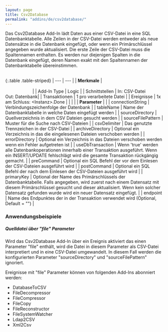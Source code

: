 ```yaml
---
layout: page
title: Csv2Database
permalink: "addins/de/csv2database/"
---
```


Das Csv2Database Add-In lädt Daten aus einer CSV-Datei in eine SQL Datenbanktabelle.
Alle Zeilen in der CSV-Datei werden entweder als neue Datensätze in die Datenbank eingefügt, oder wenn ein Primärschlüssel
angegeben wurde aktualisiert.
Die erste Zeile der CSV-Datei muss die Spaltennamen enthalten. Es werden nur diejenigen Spalten in die Datenbank eingefügt, deren Namen exakt mit den Spaltennamen der Datenbanktabelle übereinstimmen.<br /><br />

{:.table .table-striped}
| --- | --- |
| __Merkmale__ | &nbsp;&nbsp;&nbsp;&nbsp;&nbsp;&nbsp;&nbsp;&nbsp;&nbsp;&nbsp;&nbsp;&nbsp;&nbsp;&nbsp;&nbsp;&nbsp;&nbsp;&nbsp;&nbsp;&nbsp;&nbsp;&nbsp;&nbsp;&nbsp;&nbsp;&nbsp;&nbsp;&nbsp;&nbsp;&nbsp;&nbsp;&nbsp;&nbsp;&nbsp;&nbsp;&nbsp;&nbsp;&nbsp;&nbsp;&nbsp;&nbsp;&nbsp;&nbsp;&nbsp;&nbsp;&nbsp;&nbsp;&nbsp;&nbsp;&nbsp;&nbsp;&nbsp;&nbsp;&nbsp;&nbsp;&nbsp;&nbsp;&nbsp;&nbsp;&nbsp;&nbsp;&nbsp;&nbsp;&nbsp;&nbsp;&nbsp;&nbsp;&nbsp;&nbsp;&nbsp;&nbsp;&nbsp;&nbsp;&nbsp;&nbsp;&nbsp;&nbsp;&nbsp;&nbsp;&nbsp;&nbsp;&nbsp;&nbsp;&nbsp;&nbsp;&nbsp;&nbsp;&nbsp;&nbsp;&nbsp;&nbsp;&nbsp;&nbsp;&nbsp;&nbsp;&nbsp;&nbsp;&nbsp;&nbsp;&nbsp;&nbsp;&nbsp;&nbsp;&nbsp;&nbsp;&nbsp;&nbsp;&nbsp;&nbsp;&nbsp;&nbsp;&nbsp;&nbsp;&nbsp;&nbsp;&nbsp;&nbsp;&nbsp;&nbsp;&nbsp;&nbsp;&nbsp;&nbsp;&nbsp;&nbsp;&nbsp;&nbsp;&nbsp;&nbsp;&nbsp;&nbsp;&nbsp;&nbsp;&nbsp;&nbsp;&nbsp;&nbsp;&nbsp;&nbsp;&nbsp;&nbsp;&nbsp;&nbsp;&nbsp;&nbsp;&nbsp;&nbsp;&nbsp;&nbsp; |
| Add-In Type | Logic |
| Schnittstellen | In: CSV-Datei<br /> Out: Datenbank|
| Transaktionen | 1 pro verarbeitete Datei |
| Ereignisse | 1x am Schluss: &lt;Instanz&gt;.Done |
| | |
| __Parameter__ | |
| connectionString | Verbindungszeichenfolge der Datenbank | 
| tableName | Name der Datenbanktabelle in welche Daten eingefügt werden | 
| sourceDirectory | Quellverzeichnis in dem CSV Dateien gesucht werden | 
| sourceFilePattern | Muster für die Suche nach CSV-Dateien | 
| csvDelimiter | Das genutzte Trennzeichen in der CSV-Datei |
| archiveDirectory | Optional ein Verzeichnis in das die eingelesenen Dateien verschoben werden |
| errorDirectory | Optional ein Verzeichnis in das Dateien verschoben werden wenn ein Fehler aufgetreten ist |
| useDbTransaction | Wenn 'true' werden alle Datenbankoperationen innerhalb einer Transaktion ausgeführt. Wenn ein INSERT/UPDATE fehlschlägt wird die gesamte Transaktion rückgängig gemacht. |
| preCommand | Optional ein SQL Befehl der vor dem Einlesen der CSV-Dateien ausgeführt wird |
| postCommand | Optional ein SQL Befehl der nach dem Einlesen der CSV-Dateien ausgeführt wird |
| primaryKey | Optional der Name des Primärschlüssels der Datenbanktabelle. Falls angegeben, wird zuerst nach einem Datensatz mit diesem Primärschlüssel gesucht und dieser aktualisiert. Wenn kein solcher Datensatz gefunden wurde wird ein neuer Datensatz eingefügt. |
| endpoint | Name des Endpunktes der in der Transaktion verwendet wird (Optional, Default = "") |
 
 
### Anwendungsbeispiele 

##### Quelldatei über "file" Parameter

Wird das Csv2Database Add-In über ein Ereignis aktiviert das einen Parameter "file" enthält, wird die Datei in diesem Parameter als CSV-Datei interpretiert und in eine CSV-Datei umgewandelt. In diesem Fall werden die konfigurierten Parameter "sourceDirectory" und "sourceFilePattern" ignoriert.

Ereignisse mit "file" Parameter können von folgenden Add-Ins abonniert werden:
* DatabaseToCSV
* FileDecompressor
* FileCompressor
* FileCopy
* FileReconstructor
* FileSystemWatcher
* Ldap2CSV
* Xml2Csv
